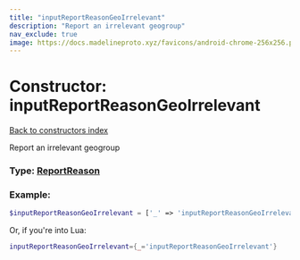 ```yaml
---
title: "inputReportReasonGeoIrrelevant"
description: "Report an irrelevant geogroup"
nav_exclude: true
image: https://docs.madelineproto.xyz/favicons/android-chrome-256x256.png
---
```

# Constructor: inputReportReasonGeoIrrelevant  
[Back to constructors index](index.md)



Report an irrelevant geogroup




### Type: [ReportReason](../types/ReportReason.md)


### Example:

```php
$inputReportReasonGeoIrrelevant = ['_' => 'inputReportReasonGeoIrrelevant'];
```  


Or, if you're into Lua:

```lua
inputReportReasonGeoIrrelevant={_='inputReportReasonGeoIrrelevant'}

```


